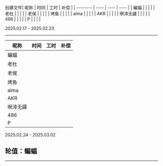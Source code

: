 创建文件| 昵称     | 时间 | 工时 | 补偿 |
| -------- | ---- | ---- | ---- |
| 蝙蝠     |      |      |      |
| 老杜     |      |      |      |
| 老侯     |      |      |      |
| 烤鱼     |      |      |      |
| alma     |      |      |      |
| AKR      |      |      |      |
| 暝涬无疆 |      |      |      |
| 486      |      |      |      |
| P        |      |      |      |

2025.02.17 - 2025.02.23

---



| 昵称     | 时间 | 工时 | 补偿 |
| -------- | ---- | ---- | ---- |
| 蝙蝠     |      |      |      |
| 老杜     |      |      |      |
| 老侯     |      |      |      |
| 烤鱼     |      |      |      |
| alma     |      |      |      |
| AKR      |      |      |      |
| 暝涬无疆 |      |      |      |
| 486      |      |      |      |
| P        |      |      |      |

2025.02.24 - 2025.03.02

## 轮值：蝙蝠

---


